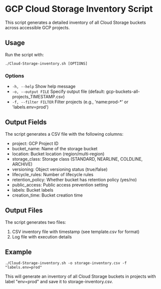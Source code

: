 # GCP Cloud Storage Inventory Script

This script generates a detailed inventory of all Cloud Storage buckets across accessible GCP projects.

## Usage

Run the script with:

    ./Cloud-Storage-inventory.sh [OPTIONS]

### Options

- `-h, --help`           Show help message
- `-o, --output FILE`    Specify output file (default: gcp-buckets-all-projects_TIMESTAMP.csv)
- `-f, --filter FILTER`  Filter projects (e.g., 'name:prod-*' or 'labels.env=prod')

## Output Fields

The script generates a CSV file with the following columns:

- project: GCP Project ID
- bucket_name: Name of the storage bucket
- location: Bucket location (region/multi-region)
- storage_class: Storage class (STANDARD, NEARLINE, COLDLINE, ARCHIVE)
- versioning: Object versioning status (true/false)
- lifecycle_rules: Number of lifecycle rules
- retention_policy: Whether bucket has retention policy (yes/no)
- public_access: Public access prevention setting
- labels: Bucket labels
- creation_time: Bucket creation time

## Output Files

The script generates two files:
1. CSV inventory file with timestamp (see template.csv for format)
2. Log file with execution details

## Example

    ./Cloud-Storage-inventory.sh -o storage-inventory.csv -f "labels.env=prod"

This will generate an inventory of all Cloud Storage buckets in projects with label "env=prod" and save it to storage-inventory.csv. 